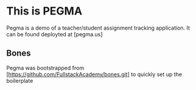 # This is PEGMA

Pegma is a demo of a teacher/student assignment tracking application.
It can be found deployted at [pegma.us]

## Bones
Pegma was bootstrapped from [https://github.com/FullstackAcademy/bones.git]
to quickly set up the boilerplate


